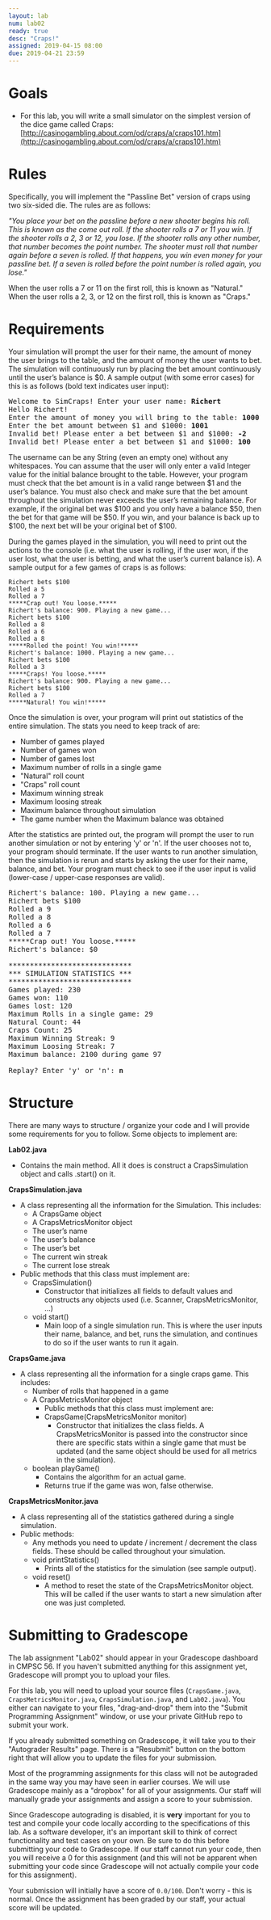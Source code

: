 ```yaml
---
layout: lab
num: lab02
ready: true
desc: "Craps!"
assigned: 2019-04-15 08:00
due: 2019-04-21 23:59
---
```


# Goals

* For this lab, you will write a small simulator on the simplest version of the dice game called Craps: [http://casinogambling.about.com/od/craps/a/craps101.htm](http://casinogambling.about.com/od/craps/a/craps101.htm)

# Rules

Specifically, you will implement the "Passline Bet" version of craps using two six-sided die. The rules are as follows:

<i> "You place your bet on the passline before a new shooter begins his roll. This is known as the come out roll. If the shooter rolls a 7 or 11 you win. If the shooter rolls a 2, 3 or 12, you lose. If the shooter rolls any other number, that number becomes the point number.
The shooter must roll that number again before a seven is rolled. If that happens, you win even money for your passline bet. If a seven is rolled before the point number is rolled again, you lose." </i>

When the user rolls a 7 or 11 on the first roll, this is known as "Natural." When the user rolls a 2, 3, or 12 on the first roll, this is known as "Craps."

# Requirements

Your simulation will prompt the user for their name, the amount of money the user brings to the table, and the amount of money the user wants to bet. The simulation will continuously run by placing the bet amount continuously until the user’s balance is $0. A sample output (with some error cases) for this is as follows (bold text indicates user input):

<pre>
Welcome to SimCraps! Enter your user name: <b>Richert</b>
Hello Richert!
Enter the amount of money you will bring to the table: <b>1000</b>
Enter the bet amount between $1 and $1000: <b>1001</b>
Invalid bet! Please enter a bet between $1 and $1000: <b>-2</b>
Invalid bet! Please enter a bet between $1 and $1000: <b>100</b>
</pre>

The username can be any String (even an empty one) without any whitespaces. You can assume that the user will only enter a valid Integer value for the initial balance brought to the table. However, your program must check that the bet amount is in a valid range between $1 and the user’s balance. You must also check and make sure that the bet amount throughout the simulation never exceeds the user’s remaining balance. For example, if the original bet was $100 and you only have a balance $50, then the bet for that game will be $50. If you win, and your balance is back up to $100, the next bet will be your original bet of $100.

During the games played in the simulation, you will need to print out the actions to the console (i.e. what the user is rolling, if the user won, if the user lost, what the user is betting, and what the user’s current balance is). A sample output for a few games of craps is as follows:

```
Richert bets $100
Rolled a 5
Rolled a 7
*****Crap out! You loose.*****
Richert's balance: 900. Playing a new game...
Richert bets $100
Rolled a 8
Rolled a 6
Rolled a 8
*****Rolled the point! You win!*****
Richert's balance: 1000. Playing a new game...
Richert bets $100
Rolled a 3
*****Craps! You loose.*****
Richert's balance: 900. Playing a new game...
Richert bets $100
Rolled a 7
*****Natural! You win!*****
```

Once the simulation is over, your program will print out statistics of the entire simulation. The stats you need to keep track of are:
* Number of games played
* Number of games won
* Number of games lost
* Maximum number of rolls in a single game
* "Natural" roll count
* "Craps" roll count
* Maximum winning streak
* Maximum loosing streak
* Maximum balance throughout simulation
* The game number when the Maximum balance was obtained

After the statistics are printed out, the program will prompt the user to run another simulation or not by entering 'y' or 'n'. If the user chooses not to, your program should terminate. If the user wants to run another simulation, then the simulation is rerun and starts by asking the user for their name, balance, and bet. Your program must check to see if the user input is valid (lower-case / upper-case responses are valid). 

<pre>
Richert's balance: 100. Playing a new game...
Richert bets $100
Rolled a 9
Rolled a 8
Rolled a 6
Rolled a 7
*****Crap out! You loose.*****
Richert's balance: $0

*****************************
*** SIMULATION STATISTICS ***
*****************************
Games played: 230
Games won: 110
Games lost: 120
Maximum Rolls in a single game: 29
Natural Count: 44
Craps Count: 25
Maximum Winning Streak: 9
Maximum Loosing Streak: 7
Maximum balance: 2100 during game 97

Replay? Enter 'y' or 'n': <b>n</b>
</pre>

# Structure

There are many ways to structure / organize your code and I will provide some requirements for you to follow. Some objects to implement are:

<b>Lab02.java</b>
* Contains the main method. All it does is construct a CrapsSimulation object and calls .start() on it.

<b>CrapsSimulation.java</b>
* A class representing all the information for the Simulation. This includes:
    * A CrapsGame object
    * A CrapsMetricsMonitor object
    * The user’s name
    * The user’s balance
    * The user’s bet
    * The current win streak
    * The current lose streak
* Public methods that this class must implement are:
    * CrapsSimulation()
        * Constructor that initializes all fields to default values and constructs any objects used (i.e. Scanner, CrapsMetricsMonitor, …)
    * void start()
        * Main loop of a single simulation run. This is where the user inputs their name, balance, and bet, runs the simulation, and continues to do so if the user wants to run it again.

<b>CrapsGame.java</b>
* A class representing all the information for a single craps game. This includes:
    * Number of rolls that happened in a game
    * A CrapsMetricsMonitor object
        * Public methods that this class must implement are:
        * CrapsGame(CrapsMetricsMonitor monitor)
            * Constructor that initializes the class fields. A CrapsMetricsMonitor is passed into the constructor since there are specific stats within a single game that must be updated (and the same object should be used for all metrics in the simulation).
    * boolean playGame()
        * Contains the algorithm for an actual game.
        * Returns true if the game was won, false otherwise.

<b>CrapsMetricsMonitor.java</b>
* A class representing all of the statistics gathered during a single simulation. 
* Public methods:
    * Any methods you need to update / increment / decrement the class fields. These should be called throughout your simulation.
    * void printStatistics()
        * Prints all of the statistics for the simulation (see sample output).
    * void reset()
        * A method to reset the state of the CrapsMetricsMonitor object. This will be called if the user wants to start a new simulation after one was just completed.

# Submitting to Gradescope

The lab assignment "Lab02" should appear in your Gradescope dashboard in CMPSC 56. If you haven't submitted anything for this assignment yet, Gradescope will prompt you to upload your files.

For this lab, you will need to upload your source files (`CrapsGame.java`, `CrapsMetricsMonitor.java`, `CrapsSimulation.java`, and `Lab02.java`). You either can navigate to your files, "drag-and-drop" them into the "Submit Programming Assignment" window, or  use your private GitHub repo to submit your work.

If you already submitted something on Gradescope, it will take you to their "Autograder Results" page. There is a "Resubmit" button on the bottom right that will allow you to update the files for your submission.

Most of the programming assignments for this class will not be autograded in the same way you may have seen in earlier courses. We will use Gradescope mainly as a "dropbox" for all of your assignments. Our staff will manually grade your assignments and assign a score to your submission.

Since Gradescope autograding is disabled, it is <b>very</b> important for you to test and compile your code locally according to the specifications of this lab. As a software developer, it's an important skill to think of correct functionality and test cases on your own. Be sure to do this before submitting your code to Gradescope. If our staff cannot run your code, then you will receive a 0 for this assignment (and this will not be apparent when submitting your code since Gradescope will not actually compile your code for this assignment).

Your submission will initially have a score of `0.0/100`. Don't worry - this is normal. Once the assignment has been graded by our staff, your actual score will be updated.
